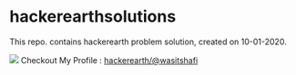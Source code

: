 # hackerearthsolutions
This repo. contains hackerearth problem solution, created on 10-01-2020.

<a href = "https://www.hackerearth.com/@wasitshafi" title = "Checkout wasit on hackerearth" target="_blank"><img src="https://www.google.com/url?sa=i&url=https%3A%2F%2Fwww.hackerearth.com%2F&psig=AOvVaw1RiVGYawJtKxFfzu2cFs1O&ust=1578664821534000&source=images&cd=vfe&ved=0CAIQjRxqFwoTCJjbrfHW9uYCFQAAAAAdAAAAABAS"/></a>
Checkout My Profile : <a href = "https://www.hackerearth.com/@wasitshafi" target = "_blank" title = "wasitshafi">hackerearth/@wasitshafi</a>
